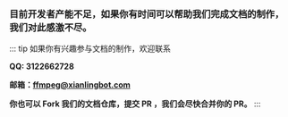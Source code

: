 ### 目前开发者产能不足，如果你有时间可以帮助我们完成文档的制作，我们对此感激不尽。

::: tip
如果你有兴趣参与文档的制作，欢迎联系

**QQ: 3122662728**

**邮箱：ffmpeg@xianlingbot.com**

**你也可以 Fork 我们的文档仓库，提交 PR ，我们会尽快合并你的 PR。**
:::

